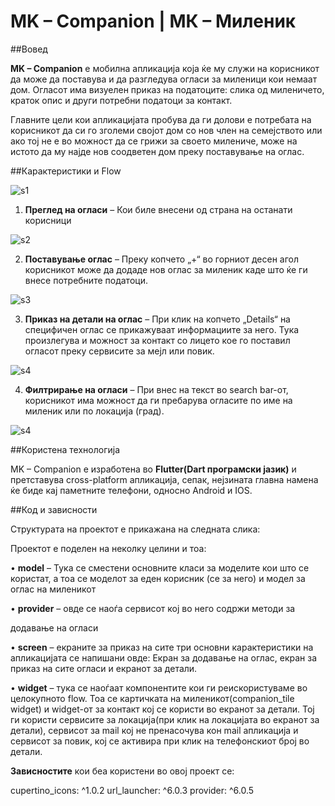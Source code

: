 # MK – Companion | МК – Миленик

##Вовед

**MK – Companion** е мобилна апликација која ќе му служи на корисникот да
може да поставува и да разгледува огласи за миленици кои немаат дом.
Огласот има визуелен приказ на податоците: слика од миленичето, краток
опис и други потребни податоци за контакт.

Главните цели кои апликацијата пробува да ги долови е потребата на
корисникот да си го зголеми својот дом со нов член на семејството или ако
тој не е во можност да се грижи за своето милениче, може на истото да му
најде нов соодветен дом преку поставување на оглас.

##Карактеристики и Flow

![s1](images/initial_screen.png)

1. **Преглед на огласи** – Кои биле внесени од страна на останати корисници

![s2](images/companions_grid.png)

2. **Поставување оглас** – Преку копчето „+“ во горниот десен агол
 корисникот може да додаде нов оглас за миленик каде што ќе ги
 внесе потребните податоци.

![s3](images/add_form_filled.png)

3. **Приказ на детали на оглас** – При клик на копчето „Details“ на
 специфичен оглас се прикажуваат информациите за него. Тука
 произлегува и можност за контакт со лицето кое го поставил огласот
 преку сервисите за мејл или повик.

![s4](images/details_screen.png)

4. **Филтрирање на огласи** – При внес на текст во search bar-от,
 корисникот има можност да ги пребарува огласите по име на
 миленик или по локација (град).

![s4](images/filtering.png)

##Користена технологија

MK – Companion е изработена во **Flutter(Dart програмски јазик)** и
претставува cross-platform апликација, сепак, нејзината главна намена ќе
биде кај паметните телефони, односно Android и IOS.

##Код и зависности

Структурата на проектот е прикажана на следната слика:

Проектот е поделен на неколку целини и тоа:

• **model** – Тука се сместени основните класи за моделите кои што се
 користат, а тоа се моделот за еден корисник (се за него) и модел за
 оглас на миленикот

• **provider** – овде се наоѓа сервисот кој во него содржи методи за

додавање на огласи

• **screen** – екраните за приказ на сите три основни карактеристики на
 апликацијата се напишани овде: Екран за додавање на оглас, екран за
 приказ на сите огласи и екранот за детали.

• **widget** – тука се наоѓаат компонентите кои ги реискористуваме во
 целокупното flow. Тоа се картичката на миленикот(companion\_tile
 widget) и widget-от за контакт кој се користи во екранот за детали. Тој
 ги користи сервисите за локација(при клик на локацијата во екранот за
 детали), сервисот за mail кој не пренасочува кон mail апликација и
 сервисот за повик, кој се активира при клик на телефонскиот број во
 детали.

**Зависностите** кои беа користени во овој проект се:

cupertino\_icons: ^1.0.2
url\_launcher: ^6.0.3
provider: ^6.0.5
